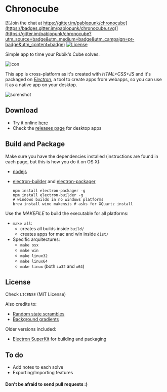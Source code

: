 # Chronocube

[![Join the chat at https://gitter.im/pablopunk/chronocube](https://badges.gitter.im/pablopunk/chronocube.svg)](https://gitter.im/pablopunk/chronocube?utm_source=badge&utm_medium=badge&utm_campaign=pr-badge&utm_content=badge)
[![License](http://img.shields.io/:license-mit-blue.svg)](https://raw.githubusercontent.com/pablopunk/chronocube/master/LICENSE)

Simple app to time your Rubik's Cube solves.

![icon](https://raw.githubusercontent.com/pablopunk/chronocube/master/src/img/icon200px.png)

This app is cross-platform as it's created with *HTML+CSS+JS* and it's packaged on *[Electron](https://github.com/atom/electron)*, a tool to create apps from webapps, so you can use it as a native app on your desktop.

![screnshot](https://s3.amazonaws.com/f.cl.ly/items/360K0M2o1M2i0X32212d/Captura%20de%20pantalla%202015-12-14%20a%20las%207.28.36.png?v=b8fd4955)

## Download
- Try it online [here](http://chronocube.pablopunk.com)
- Check the [releases page](https://github.com/pablopunk/chronocube/releases) for desktop apps



## Build and Package

Make sure you have the dependencies installed (instructions are found in each page, but this is how you do it on OS X):

- [nodejs](https://nodejs.org/en/)
- [electron-builder](https://github.com/maxogden/electron-packager) and [electron-packager](https://github.com/maxogden/electron-packager)

    ```shell
  npm install electron-packager -g
  npm install electron-builder -g
  # windows builds in no windows platforms
  brew install wine makensis # asks for XQuartz install
    ```

Use the *MAKEFILE* to build the executable for all platforms:

- `make all`:
  * creates all builds inside `build/`
  * creates apps for mac and win inside `dist/`
- Specific arquitectures:
  * `make osx`
  * `make win`
  * `make linux32`
  * `make linux64`
  * `make linux` (both `ia32` and `x64`)

## License
Check `LICENSE` (MIT License)

Also credits to:
- [Random state scrambles](https://github.com/cubing/jsss)
- [Background gradients](http://uigradients.com)

Older versions included:
- [Electron SuperKit](https://github.com/Aluxian/electron-superkit) for building and packaging

## To do
- Add notes to each solve
- Exporting/Importing features

#### Don't be afraid to send pull requests :)
